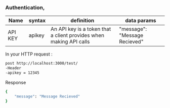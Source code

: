 ### Authentication,

| Name | syntax |definition| data params |
|------|--------|------|----|
|API KEY|apikey|An API key is a token that a client provides when making API calls|"message": "Message Recieved"|

In your HTTP request :
```bash
post http://localhost:3000/test/
-Header
-apikey = 12345
```
Response
```bash
{
    "message": "Message Recieved"
}
```

